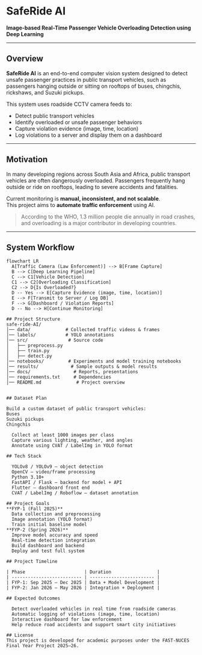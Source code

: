 # SafeRide AI  
**Image-based Real-Time Passenger Vehicle Overloading Detection using Deep Learning**

---

## Overview

**SafeRide AI** is an end-to-end computer vision system designed to detect unsafe passenger practices in public transport vehicles, such as passengers hanging outside or sitting on rooftops of buses, chingchis, rickshaws, and Suzuki pickups.  

This system uses roadside CCTV camera feeds to:
- Detect public transport vehicles
- Identify overloaded or unsafe passenger behaviors
- Capture violation evidence (image, time, location)
- Log violations to a server and display them on a dashboard

---

## Motivation

In many developing regions across South Asia and Africa, public transport vehicles are often dangerously overloaded. Passengers frequently hang outside or ride on rooftops, leading to severe accidents and fatalities.

Current monitoring is **manual, inconsistent, and not scalable**.  
This project aims to **automate traffic enforcement** using AI.

> According to the WHO, 1.3 million people die annually in road crashes, and overloading is a major contributor in developing countries.

---

## System Workflow

```mermaid
flowchart LR
  A[Traffic Camera (Law Enforcement)] --> B[Frame Capture]
  B --> C[Deep Learning Pipeline]
  C --> C1[Vehicle Detection]
  C1 --> C2[Overloading Classification]
  C2 --> D{Is Overloaded?}
  D -- Yes --> E[Capture Evidence (image, time, location)]
  E --> F[Transmit to Server / Log DB]
  F --> G[Dashboard / Violation Reports]
  D -- No --> H[Continue Monitoring]

## Project Structure
safe-ride-AI/
│── data/             # Collected traffic videos & frames
│── labels/           # YOLO annotations
│── src/               # Source code
│   ├── preprocess.py
│   ├── train.py
│   ├── detect.py
│── notebooks/         # Experiments and model training notebooks
│── results/            # Sample outputs & model results
│── docs/                # Reports, presentations
│── requirements.txt     # Dependencies
│── README.md             # Project overview


## Dataset Plan

Build a custom dataset of public transport vehicles:
Buses
Suzuki pickups
Chingchis

  Collect at least 1000 images per class
  Capture various lighting, weather, and angles
  Annotate using CVAT / LabelImg in YOLO format

## Tech Stack

  YOLOv8 / YOLOv9 – object detection
  OpenCV – video/frame processing
  Python 3.10+
  FastAPI / Flask – backend for model + API
  Flutter – dashboard front end
  CVAT / LabelImg / Roboflow – dataset annotation

## Project Goals
**FYP-1 (Fall 2025)**
  Data collection and preprocessing
  Image annotation (YOLO format)
  Train initial baseline model
**FYP-2 (Spring 2026)**
  Improve model accuracy and speed
  Real-time detection integration
  Build dashboard and backend
  Deploy and test full system

## Project Timeline

| Phase                      | Duration                 |
| -------------------------- | ------------------------ |
| FYP-1: Sep 2025 – Dec 2025 | Data + Model Development |
| FYP-2: Jan 2026 – May 2026 | Integration + Deployment |

## Expected Outcomes

  Detect overloaded vehicles in real time from roadside cameras
  Automatic logging of violations (image, time, location)
  Interactive dashboard for law enforcement
  Help reduce road accidents and support smart city initiatives

## License
This project is developed for academic purposes under the FAST-NUCES Final Year Project 2025–26.


